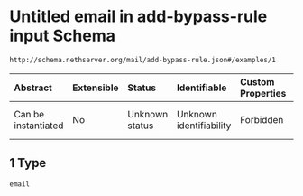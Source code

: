 # Untitled email in add-bypass-rule input Schema

```txt
http://schema.nethserver.org/mail/add-bypass-rule.json#/examples/1
```



| Abstract            | Extensible | Status         | Identifiable            | Custom Properties | Additional Properties | Access Restrictions | Defined In                                                                 |
| :------------------ | :--------- | :------------- | :---------------------- | :---------------- | :-------------------- | :------------------ | :------------------------------------------------------------------------- |
| Can be instantiated | No         | Unknown status | Unknown identifiability | Forbidden         | Allowed               | none                | [add-bypass-rule.json\*](mail/add-bypass-rule.json "open original schema") |

## 1 Type

`email`
